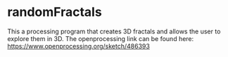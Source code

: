 # randomFractals
This a processing program that creates 3D fractals and allows the user to explore them in 3D. The openprocessing link can be found here: https://www.openprocessing.org/sketch/486393
